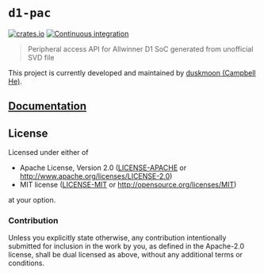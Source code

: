 # `d1-pac`

[![crates.io](https://img.shields.io/crates/v/d1-pac.svg)](https://crates.io/crates/d1-pac)
[![Continuous integration](https://github.com/duskmoon314/d1-pac/actions/workflows/ci.yaml/badge.svg)](https://github.com/duskmoon314/d1-pac/actions/workflows/ci.yaml)

> Peripheral access API for Allwinner D1 SoC generated from unofficial SVD file

This project is currently developed and maintained by [duskmoon (Campbell He)](https://github.com/duskmoon314).

## [Documentation](https://docs.rs/crate/d1-pac)

## License

Licensed under either of

- Apache License, Version 2.0 ([LICENSE-APACHE](LICENSE-APACHE) or
  http://www.apache.org/licenses/LICENSE-2.0)
- MIT license ([LICENSE-MIT](LICENSE-MIT) or http://opensource.org/licenses/MIT)

at your option.

### Contribution

Unless you explicitly state otherwise, any contribution intentionally submitted for inclusion in the work by you, as defined in the Apache-2.0 license, shall be dual licensed as above, without any additional terms or conditions.
